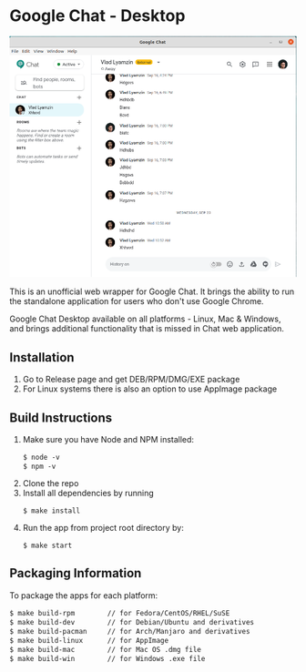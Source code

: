 # Google Chat - Desktop

![preview](build/preview.png)

This is an unofficial web wrapper for Google Chat. It brings the ability to run the standalone application for users who don't use Google Chrome.

Google Chat Desktop available on all platforms - Linux, Mac & Windows, and brings additional functionality that is missed in Chat web application.

## Installation
1. Go to Release page and get DEB/RPM/DMG/EXE package
2. For Linux systems there is also an option to use AppImage package

## Build Instructions

1. Make sure you have Node and NPM installed:
    ```
    $ node -v
    $ npm -v
    ```
2. Clone the repo
3. Install all dependencies by running
    ```
    $ make install
    ```
4. Run the app from project root directory by:
    ```
   $ make start
   ```

## Packaging Information

To package the apps for each platform:

```
$ make build-rpm        // for Fedora/CentOS/RHEL/SuSE
$ make build-dev        // for Debian/Ubuntu and derivatives
$ make build-pacman     // for Arch/Manjaro and derivatives
$ make build-linux      // for AppImage
$ make build-mac        // for Mac OS .dmg file
$ make build-win        // for Windows .exe file
```
